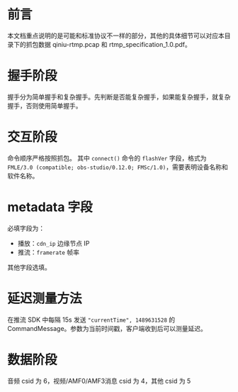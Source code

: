 # 前言
本文档重点说明的是可能和标准协议不一样的部分，其他的具体细节可以对应本目录下的抓包数据 qiniu-rtmp.pcap 和 rtmp_specification_1.0.pdf。
# 握手阶段
握手分为简单握手和复杂握手。先判断是否能复杂握手，如果能复杂握手，就复杂握手，否则使用简单握手。
# 交互阶段
命令顺序严格按照抓包。
其中 `connect()` 命令的 `flashVer` 字段，格式为 `FMLE/3.0 (compatible; obs-studio/0.12.0; FMSc/1.0)`，需要表明设备名称和软件名称。
# metadata 字段
必填字段为：
 - 播放：`cdn_ip` 边缘节点 IP
 - 推流：`framerate` 帧率

其他字段选填。
# 延迟测量方法
在推流 SDK 中每隔 15s 发送 `"currentTime", 1489631528` 的 CommandMessage。参数为当前时间戳，客户端收到后可以测量延迟。
# 数据阶段
音频 csid 为 6，视频/AMF0/AMF3消息 csid 为 4，其他 csid 为 5
